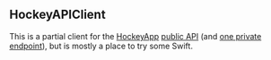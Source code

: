 HockeyAPIClient
---------------

This is a partial client for the [HockeyApp](https://www.hockeyapp.net) [public API](https://support.hockeyapp.net/kb/api) (and [one private endpoint](https://support.hockeyapp.net/discussions/problems/39245-add-commit_sha-to-versions-response#comment_36734770)), but is mostly a place to try some Swift.

